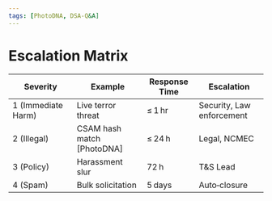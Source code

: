 ```yaml
---
tags: [PhotoDNA, DSA-Q&A]
---
```

# Escalation Matrix

| Severity | Example | Response Time | Escalation |
|----------|---------|---------------|------------|
| 1 (Immediate Harm) | Live terror threat | ≤ 1 hr | Security, Law enforcement |
| 2 (Illegal) | CSAM hash match [PhotoDNA] | ≤ 24 h | Legal, NCMEC |
| 3 (Policy) | Harassment slur | 72 h | T&S Lead |
| 4 (Spam) | Bulk solicitation | 5 days | Auto‑closure |
